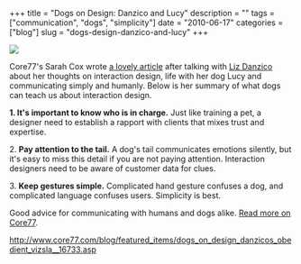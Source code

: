 +++
title = "Dogs on Design: Danzico and Lucy"
description = ""
tags = ["communication", "dogs", "simplicity"]
date = "2010-06-17"
categories = ["blog"]
slug = "dogs-design-danzico-and-lucy"
+++



  <div class="notebook-screenshot"><a href="http://www.core77.com/blog/featured_items/dogs_on_design_danzicos_obedient_vizsla__16733.asp"><img src="/media/bluga/wt4c1a293c95c99_large.jpg"/></a></div><p>Core77's Sarah Cox wrote <a href="http://www.core77.com/blog/featured_items/dogs_on_design_danzicos_obedient_vizsla__16733.asp">a lovely article</a> after talking with <a href="http://bobulate.com/">Liz Danzico</a> about her thoughts on interaction design, life with her dog Lucy and communicating simply and humanly. Below is her summary of what dogs can teach us about interaction design.</p>

<p><strong>1. It's important to know who is in charge.</strong> Just like training a pet, a designer need to establish a rapport with clients that mixes trust and expertise.</p>

<p>2. <strong>Pay attention to the tail.</strong> A dog's tail communicates emotions silently, but it's easy to miss this detail if you are not paying attention. Interaction designers need to be aware of customer data for clues.</p>

<p>3. <strong>Keep gestures simple.</strong> Complicated hand gesture confuses a dog, and complicated language confuses users. Simplicity is best.</p>

<p>Good advice for communicating with humans and dogs alike. <a href="http://www.core77.com/blog/featured_items/dogs_on_design_danzicos_obedient_vizsla__16733.asp">Read more on Core77</a>.</p>

    
  <a href="http://www.core77.com/blog/featured_items/dogs_on_design_danzicos_obedient_vizsla__16733.asp">http://www.core77.com/blog/featured_items/dogs_on_design_danzicos_obedient_vizsla__16733.asp</a>
